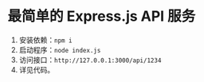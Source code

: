# 最简单的 Express.js API 服务

1. 安装依赖：`npm i`
2. 启动程序：`node index.js`
3. 访问接口：`http://127.0.0.1:3000/api/1234`
4. 详见代码。

